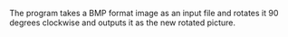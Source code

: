 The program takes a BMP format image as an input file and rotates it 90 degrees clockwise and outputs it as the new rotated picture.
